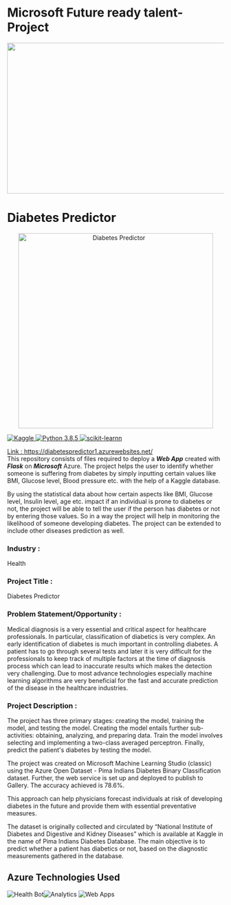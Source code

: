 # Microsoft Future ready talent-Project
<a href="https://futurereadytalent.in/"><p align= "center"><img src="https://github.com/ROHAN0011/Microsoft-Future-Ready-Talent-Internship-Project/blob/5ae1e52f4f4236d8ca92ea9189794835ce087467/FRT.jpeg" width="700" height= "350"></p></a>  

# Diabetes Predictor
<a href="https://diabetespredictor1.azurewebsites.net/"><div align="center">
  <img width="453" alt="Diabetes Predictor" src="https://user-images.githubusercontent.com/86508855/182686071-be694a46-2331-4998-8726-ab2e616a43f7.png">
</div>

![Kaggle](https://img.shields.io/badge/Dataset-Kaggle-blue.svg) ![Python 3.8.5](https://img.shields.io/badge/Python-3.6-brightgreen.svg) ![scikit-learnn](https://img.shields.io/badge/Library-Scikit_Learn-orange.svg)

Link : https://diabetespredictor1.azurewebsites.net/
</br>
This repository consists of files required to deploy a ___Web App___ created with ___Flask___ on ___Microsoft___ Azure.
The project helps the user to identify whether someone is suffering from diabetes by simply inputting certain values like BMI, Glucose level, Blood pressure etc. with the help of a Kaggle database.

By using the statistical data about how certain aspects like BMI, Glucose level, Insulin level, age etc. impact if an individual is prone to diabetes or not, the project will be able to tell the user if the person has diabetes or not by entering those values. So in a way the project will help in monitoring the likelihood of someone developing diabetes. The project can be extended to include other diseases prediction as well.

### Industry :
Health


### Project Title :
Diabetes Predictor


### Problem Statement/Opportunity :
Medical diagnosis is a very essential and critical aspect for healthcare professionals. In particular, classification of diabetics is very complex. An early identification of diabetes is much important in controlling diabetes. A patient has to go through several tests and later it is very difficult for the professionals to keep track of multiple factors at the time of diagnosis process which can lead to inaccurate results which makes the detection very challenging. Due to most advance technologies especially machine learning algorithms are very beneficial for the fast and accurate prediction of the disease in the healthcare industries.

### Project Description :
The project has three primary stages: creating the model, training the model, and testing the model. Creating the model entails further sub-activities: obtaining, analyzing, and preparing data. Train the model involves selecting and implementing a two-class averaged perceptron. Finally, predict the patient's diabetes by testing the model.

The project was created on Microsoft Machine Learning Studio (classic) using the Azure Open Dataset - Pima Indians Diabetes Binary Classification dataset. Further, the web service is set up and deployed to publish to Gallery. The accuracy achieved is 78.6%.

This approach can help physicians forecast individuals at risk of developing diabetes in the future and provide them with essential preventative measures.

The dataset is originally collected and circulated by “National Institute of Diabetes and Digestive and Kidney Diseases” which is available at Kaggle in the name of Pima Indians Diabetes Database. The main objective is to predict whether a patient has diabetics or not, based on the diagnostic measurements gathered in the database. 

## Azure Technologies Used

![Health Bot](https://img.shields.io/badge/HealthBot-blue.svg)![Analytics](https://img.shields.io/badge/Analytics-brightgreen.svg) ![Web Apps](https://img.shields.io/badge/WebApps-orange.svg)
